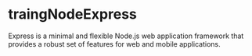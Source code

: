 # traingNodeExpress
Express is a minimal and flexible Node.js web application framework that provides a robust set of features for web and mobile applications.
